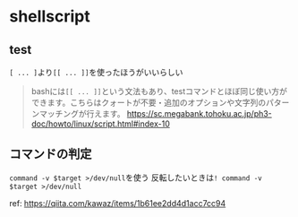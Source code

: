 # shellscript

## test
`[ ... ]`より`[[ ... ]]`を使ったほうがいいらしい

> bashには`[[ ... ]]`という文法もあり、testコマンドとほぼ同じ使い方ができます。こちらはクォートが不要・追加のオプションや文字列のパターンマッチングが行えます。
> https://sc.megabank.tohoku.ac.jp/ph3-doc/howto/linux/script.html#index-10

## コマンドの判定
`command -v $target >/dev/null`を使う
反転したいときは`! command -v $target >/dev/null`

ref: https://qiita.com/kawaz/items/1b61ee2dd4d1acc7cc94
